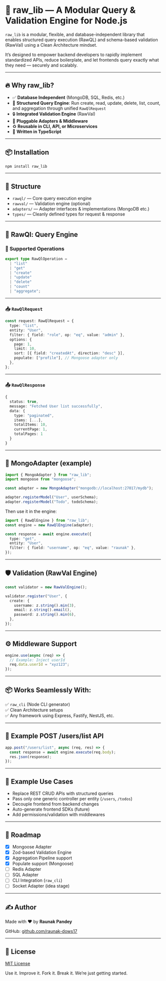 # 🧠 raw_lib — A Modular Query & Validation Engine for Node.js

`raw_lib` is a modular, flexible, and database-independent library that enables structured query execution (RawQL) and schema-based validation (RawVal) using a Clean Architecture mindset.

It’s designed to empower backend developers to rapidly implement standardized APIs, reduce boilerplate, and let frontends query exactly what they need — securely and scalably.

---

## 🔥 Why raw_lib?

- ✅ **Database Independent** (MongoDB, SQL, Redis, etc.)
- 🚀 **Structured Query Engine**: Run create, read, update, delete, list, count, and aggregation through unified `RawQlRequest`
- 🔒 **Integrated Validation Engine** (RawVal)
- 🔌 **Pluggable Adapters & Middleware**
- ♻️ **Reusable in CLI, API, or Microservices**
- 🧰 **Written in TypeScript**

---

## 📦 Installation

```bash
npm install raw_lib
```

---

## 📁 Structure

- `rawql/` — Core query execution engine
- `rawval/` — Validation engine (optional)
- `adapters/` — Adapter interfaces & implementations (MongoDB etc.)
- `types/` — Cleanly defined types for request & response

---

## 📘 RawQl: Query Engine

### 🔄 Supported Operations

```ts
export type RawQlOperation =
  | "list"
  | "get"
  | "create"
  | "update"
  | "delete"
  | "count"
  | "aggregate";
```

---

### 📥 `RawQlRequest`

```ts
const request: RawQlRequest = {
  type: "list",
  entity: "User",
  filter: { field: "role", op: "eq", value: "admin" },
  options: {
    page: 1,
    limit: 10,
    sort: [{ field: "createdAt", direction: "desc" }],
    populate: ["profile"], // Mongoose adapter only
  },
};
```

---

### 📤 `RawQlResponse`

```ts
{
  status: true,
  message: "Fetched User list successfully",
  data: {
    type: "paginated",
    items: [...],
    totalItems: 10,
    currentPage: 1,
    totalPages: 1
  }
}
```

---

## 🧩 MongoAdapter (example)

```ts
import { MongoAdapter } from "raw_lib";
import mongoose from "mongoose";

const adapter = new MongoAdapter("mongodb://localhost:27017/mydb");

adapter.registerModel("User", userSchema);
adapter.registerModel("Todo", todoSchema);
```

Then use it in the engine:

```ts
import { RawQlEngine } from "raw_lib";
const engine = new RawQlEngine(adapter);

const response = await engine.execute({
  type: "get",
  entity: "User",
  filter: { field: "username", op: "eq", value: "raunak" },
});
```

---

## 🛡️ Validation (RawVal Engine)

```ts
const validator = new RawValEngine();

validator.register("User", {
  create: {
    username: z.string().min(3),
    email: z.string().email(),
    password: z.string().min(6),
  },
});
```

---

## ⚙️ Middleware Support

```ts
engine.use(async (req) => {
  // Example: Inject userId
  req.data.userId = "xyz123";
});
```

---

## 📦 Works Seamlessly With:

✅ `raw_cli` (Node CLI generator)  
✅ Clean Architecture setups  
✅ Any framework using Express, Fastify, NestJS, etc.

---

## 🚀 Example POST /users/list API

```ts
app.post("/users/list", async (req, res) => {
  const response = await engine.execute(req.body);
  res.json(response);
});
```

---

## 🧠 Example Use Cases

- Replace REST CRUD APIs with structured queries
- Pass only one generic controller per entity (`/users`, `/todos`)
- Decouple frontend from backend changes
- Auto-generate frontend SDKs (future)
- Add permissions/validation with middlewares

---

## 🏁 Roadmap

- [x] Mongoose Adapter
- [x] Zod-based Validation Engine
- [x] Aggregation Pipeline support
- [x] Populate support (Mongoose)
- [ ] Redis Adapter
- [ ] SQL Adapter
- [ ] CLI Integration (`raw_cli`)
- [ ] Socket Adapter (idea stage)

---

## ✍️ Author

Made with ❤️ by **Raunak Pandey**

GitHub: [github.com/raunak-dows17](https://github.com/raunak-dows17)

---

## 📄 License

[MIT License](LICENSE)

Use it. Improve it. Fork it. Break it. We’re just getting started.
